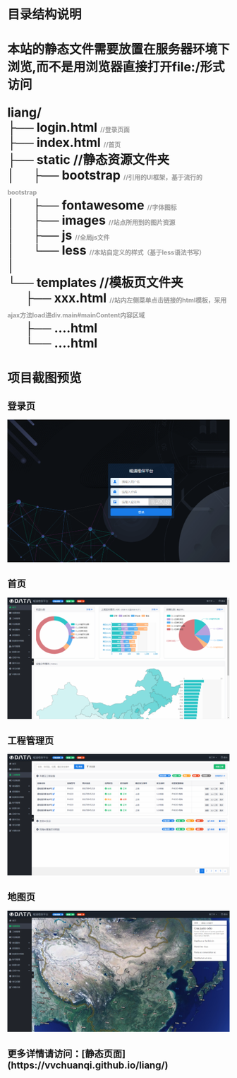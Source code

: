 <h1>目录结构说明<h1>
<p>本站的静态文件需要放置在服务器环境下浏览,而不是用浏览器直接打开file:/形式访问</p>

liang/</br>
├── login.html <span style="color:#999;font-size:14px;">//登录页面</span></br>
├── index.html <span style="color:#999;font-size:14px;">//首页</span></br>
├── static  //静态资源文件夹</br>
│&nbsp;&nbsp;&nbsp;&nbsp;&nbsp;&nbsp;├── bootstrap  <span style="color:#999;font-size:14px;">//引用的UI框架，基于流行的bootstrap </span></br>
│&nbsp;&nbsp;&nbsp;&nbsp;&nbsp;&nbsp;├── fontawesome  <span style="color:#999;font-size:14px;">//字体图标 </span></br>
│&nbsp;&nbsp;&nbsp;&nbsp;&nbsp;&nbsp;├── images  <span style="color:#999;font-size:14px;">//站点所用到的图片资源</span></br>
│&nbsp;&nbsp;&nbsp;&nbsp;&nbsp;&nbsp;├── js  <span style="color:#999;font-size:14px;">//全局js文件</span> </br>
│&nbsp;&nbsp;&nbsp;&nbsp;&nbsp;&nbsp;└── less  <span style="color:#999;font-size:14px;">//本站自定义的样式（基于less语法书写）</span> </br>
│&nbsp;&nbsp;&nbsp;&nbsp;&nbsp;&nbsp;</br>
└── templates //模板页文件夹</br>
&nbsp;&nbsp;&nbsp;&nbsp;&nbsp;&nbsp;├── xxx.html <span style="color:#999;font-size:14px;">//站内左侧菜单点击链接的html模板，采用ajax方法load进div.main#mainContent内容区域</span></br>
&nbsp;&nbsp;&nbsp;&nbsp;&nbsp;&nbsp;├── ....html</br>
&nbsp;&nbsp;&nbsp;&nbsp;&nbsp;&nbsp;└── ....html</br>
    
    
<h1>项目截图预览</h1>

<h2>登录页</h2>
<img src="https://github.com/vvchuanqi/liang/blob/master/%E7%99%BB%E5%BD%95.png"/>
<h2>首页</h2>
<img src="https://github.com/vvchuanqi/liang/blob/master/%E9%A6%96%E9%A1%B5.png"/>
<h2>工程管理页</h2>
<img src="https://github.com/vvchuanqi/liang/blob/master/%E5%B7%A5%E7%A8%8B%E7%AE%A1%E7%90%86.png"/>
<h2>地图页</h2>
<img src="https://github.com/vvchuanqi/liang/blob/master/%E5%9C%B0%E5%9B%BE.png"/>

<h2>更多详情请访问：[静态页面](https://vvchuanqi.github.io/liang/)</h2>
  
